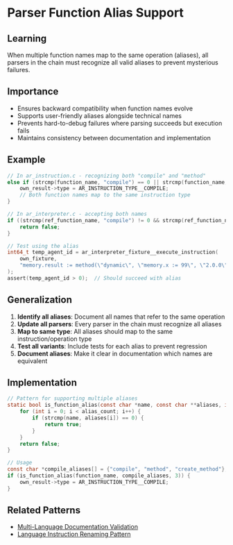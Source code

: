 # Parser Function Alias Support

## Learning
When multiple function names map to the same operation (aliases), all parsers in the chain must recognize all valid aliases to prevent mysterious failures.

## Importance
- Ensures backward compatibility when function names evolve
- Supports user-friendly aliases alongside technical names
- Prevents hard-to-debug failures where parsing succeeds but execution fails
- Maintains consistency between documentation and implementation

## Example
```c
// In ar_instruction.c - recognizing both "compile" and "method"
else if (strcmp(function_name, "compile") == 0 || strcmp(function_name, "method") == 0) {
    own_result->type = AR_INSTRUCTION_TYPE__COMPILE;
    // Both function names map to the same instruction type
}

// In ar_interpreter.c - accepting both names
if ((strcmp(ref_function_name, "compile") != 0 && strcmp(ref_function_name, "method") != 0) || arg_count != 3) {
    return false;
}

// Test using the alias
int64_t temp_agent_id = ar_interpreter_fixture__execute_instruction(
    own_fixture, 
    "memory.result := method(\"dynamic\", \"memory.x := 99\", \"2.0.0\")"
);
assert(temp_agent_id > 0);  // Should succeed with alias
```

## Generalization
1. **Identify all aliases**: Document all names that refer to the same operation
2. **Update all parsers**: Every parser in the chain must recognize all aliases
3. **Map to same type**: All aliases should map to the same instruction/operation type
4. **Test all variants**: Include tests for each alias to prevent regression
5. **Document aliases**: Make it clear in documentation which names are equivalent

## Implementation
```c
// Pattern for supporting multiple aliases
static bool is_function_alias(const char *name, const char **aliases, int alias_count) {
    for (int i = 0; i < alias_count; i++) {
        if (strcmp(name, aliases[i]) == 0) {
            return true;
        }
    }
    return false;
}

// Usage
const char *compile_aliases[] = {"compile", "method", "create_method"};
if (is_function_alias(function_name, compile_aliases, 3)) {
    own_result->type = AR_INSTRUCTION_TYPE__COMPILE;
}
```

## Related Patterns
- [Multi-Language Documentation Validation](multi-language-documentation-validation.md)
- [Language Instruction Renaming Pattern](language-instruction-renaming-pattern.md)